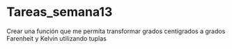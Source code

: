 # Tareas_semana13
Crear una función que me permita transformar grados centígrados a grados Farenheit y Kelvin utilizando tuplas
